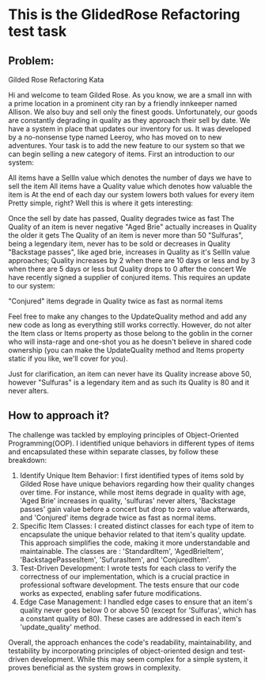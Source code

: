 # This is the GlidedRose Refactoring test task

## Problem: 

Gilded Rose Refactoring Kata

Hi and welcome to team Gilded Rose. As you know, we are a small inn with a prime location in a prominent city ran by a friendly innkeeper named Allison. We also buy and sell only the finest goods. Unfortunately, our goods are constantly degrading in quality as they approach their sell by date. We have a system in place that updates our inventory for us. It was developed by a no-nonsense type named Leeroy, who has moved on to new adventures. Your task is to add the new feature to our system so that we can begin selling a new category of items. First an introduction to our system:

All items have a SellIn value which denotes the number of days we have to sell the item
All items have a Quality value which denotes how valuable the item is
At the end of each day our system lowers both values for every item
Pretty simple, right? Well this is where it gets interesting:

Once the sell by date has passed, Quality degrades twice as fast
The Quality of an item is never negative
"Aged Brie" actually increases in Quality the older it gets
The Quality of an item is never more than 50
"Sulfuras", being a legendary item, never has to be sold or decreases in Quality
"Backstage passes", like aged brie, increases in Quality as it's SellIn value approaches; Quality increases by 2 when there are 10 days or less and by 3 when there are 5 days or less but Quality drops to 0 after the concert
We have recently signed a supplier of conjured items. This requires an update to our system:

"Conjured" items degrade in Quality twice as fast as normal items

Feel free to make any changes to the UpdateQuality method and add any new code as long as everything still works correctly. However, do not alter the Item class or Items property as those belong to the goblin in the corner who will insta-rage and one-shot you as he doesn't believe in shared code ownership (you can make the UpdateQuality method and Items property static if you like, we'll cover for you).

Just for clarification, an item can never have its Quality increase above 50, however "Sulfuras" is a legendary item and as such its Quality is 80 and it never alters.

## How to approach it?

The challenge was tackled by employing principles of Object-Oriented Programming(OOP). I identified unique behaviors in different types of items and encapsulated these within separate classes, by follow these breakdown:

1. Identify Unique Item Behavior: I first identified types of items sold by Gilded Rose have unique behaviors regarding how their quality changes over time. For instance, while most items degrade in quality with age, 'Aged Brie' increases in quality, 'sulfuras' never alters, 'Backstage passes' gain value before a concert but drop to zero value afterwards, and 'Conjured' items degrade twice as fast as normal items.
2. Specific Item Classes: I created distinct classes for each type of item to encapsulate the unique behavior related to that item's quality update. This approach simplifies the code, making it more understandable and maintainable. The classes are : 'StandardItem', 'AgedBrieItem', 'BackstagePassesItem', 'SufurasItem', and 'ConjuredItem'.
3. Test-Driven Development: I wrote tests for each class to verify the correctness of our implementation, which is a crucial practice in professional software development. The tests ensure that our code works as expected, enabling safer future modifications.
4. Edge Case Management: I handled edge cases to ensure that an item's quality never goes below 0 or above 50 (except for 'Sulfuras', which has a constant quality of 80). These cases are addressed in each item's 'update_quality' method.

Overall, the approach enhances the code's readability, maintainability, and testability by incorporating principles of object-oriented design and test-driven development. While this may seem complex for a simple system, it proves beneficial as the system grows in complexity. 

